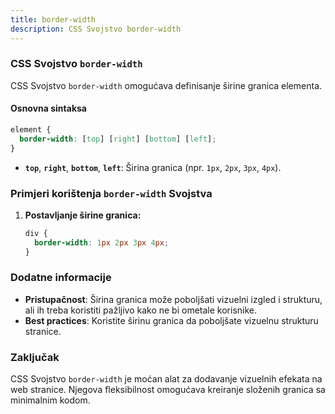 ```yaml
---
title: border-width
description: CSS Svojstvo border-width
---
```


### CSS Svojstvo `border-width`

CSS Svojstvo `border-width` omogućava definisanje širine granica elementa.

#### Osnovna sintaksa

```css
element {
  border-width: [top] [right] [bottom] [left];
}
```

- **`top`**, **`right`**, **`bottom`**, **`left`**: Širina granica (npr. `1px`, `2px`, `3px`, `4px`).

### Primjeri korištenja `border-width` Svojstva

1. **Postavljanje širine granica:**

   ```css
   div {
     border-width: 1px 2px 3px 4px;
   }
   ```

### Dodatne informacije

- **Pristupačnost**: Širina granica može poboljšati vizuelni izgled i strukturu, ali ih treba koristiti pažljivo kako ne bi ometale korisnike.
- **Best practices**: Koristite širinu granica da poboljšate vizuelnu strukturu stranice.

### Zaključak

CSS Svojstvo `border-width` je moćan alat za dodavanje vizuelnih efekata na web stranice. Njegova fleksibilnost omogućava kreiranje složenih granica sa minimalnim kodom.

